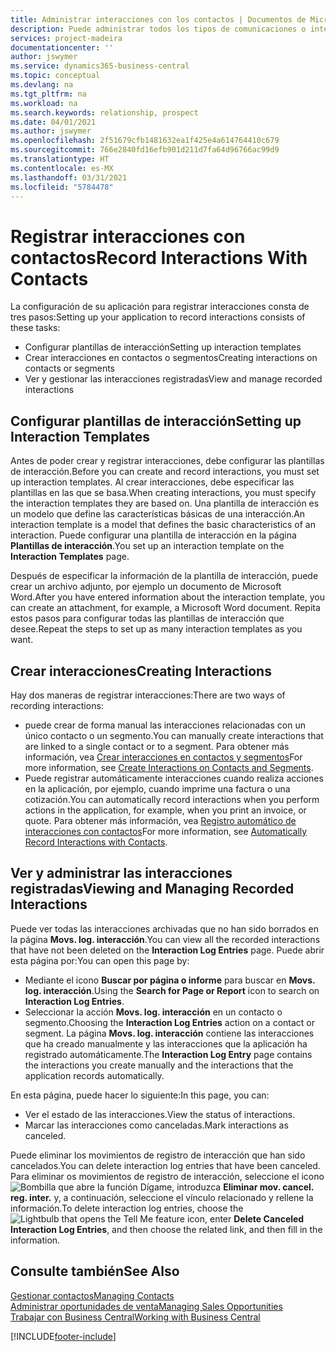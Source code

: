 ```yaml
---
title: Administrar interacciones con los contactos | Documentos de Microsoft
description: Puede administrar todos los tipos de comunicaciones o interacciones entre su empresa y sus contactos; por ejemplo, cartas, llamadas de teléfono, reuniones, etc.
services: project-madeira
documentationcenter: ''
author: jswymer
ms.service: dynamics365-business-central
ms.topic: conceptual
ms.devlang: na
ms.tgt_pltfrm: na
ms.workload: na
ms.search.keywords: relationship, prospect
ms.date: 04/01/2021
ms.author: jswymer
ms.openlocfilehash: 2f51679cfb1481632ea1f425e4a614764410c679
ms.sourcegitcommit: 766e2840fd16efb901d211d7fa64d96766ac99d9
ms.translationtype: HT
ms.contentlocale: es-MX
ms.lasthandoff: 03/31/2021
ms.locfileid: "5784478"
---
```

# <a name="record-interactions-with-contacts"></a><span data-ttu-id="9e6ee-103">Registrar interacciones con contactos</span><span class="sxs-lookup"><span data-stu-id="9e6ee-103">Record Interactions With Contacts</span></span>
<span data-ttu-id="9e6ee-104">La configuración de su aplicación para registrar interacciones consta de tres pasos:</span><span class="sxs-lookup"><span data-stu-id="9e6ee-104">Setting up your application to record interactions consists of these tasks:</span></span>

* <span data-ttu-id="9e6ee-105">Configurar plantillas de interacción</span><span class="sxs-lookup"><span data-stu-id="9e6ee-105">Setting up interaction templates</span></span>  
* <span data-ttu-id="9e6ee-106">Crear interacciones en contactos o segmentos</span><span class="sxs-lookup"><span data-stu-id="9e6ee-106">Creating interactions on contacts or segments</span></span>  
* <span data-ttu-id="9e6ee-107">Ver y gestionar las interacciones registradas</span><span class="sxs-lookup"><span data-stu-id="9e6ee-107">View and manage recorded interactions</span></span>  

##  <a name="setting-up-interaction-templates"></a><span data-ttu-id="9e6ee-108">Configurar plantillas de interacción</span><span class="sxs-lookup"><span data-stu-id="9e6ee-108">Setting up Interaction Templates</span></span>
<span data-ttu-id="9e6ee-109">Antes de poder crear y registrar interacciones, debe configurar las plantillas de interacción.</span><span class="sxs-lookup"><span data-stu-id="9e6ee-109">Before you can create and record interactions, you must set up interaction templates.</span></span> <span data-ttu-id="9e6ee-110">Al crear interacciones, debe especificar las plantillas en las que se basa.</span><span class="sxs-lookup"><span data-stu-id="9e6ee-110">When creating interactions, you must specify the interaction templates they are based on.</span></span> <span data-ttu-id="9e6ee-111">Una plantilla de interacción es un modelo que define las características básicas de una interacción.</span><span class="sxs-lookup"><span data-stu-id="9e6ee-111">An interaction template is a model that defines the basic characteristics of an interaction.</span></span>
<span data-ttu-id="9e6ee-112">Puede configurar una plantilla de interacción en la página **Plantillas de interacción**.</span><span class="sxs-lookup"><span data-stu-id="9e6ee-112">You set up an interaction template on the **Interaction Templates** page.</span></span>

<span data-ttu-id="9e6ee-113">Después de especificar la información de la plantilla de interacción, puede crear un archivo adjunto, por ejemplo un documento de Microsoft Word.</span><span class="sxs-lookup"><span data-stu-id="9e6ee-113">After you have entered information about the interaction template, you can create an attachment, for example, a Microsoft Word document.</span></span> <span data-ttu-id="9e6ee-114">Repita estos pasos para configurar todas las plantillas de interacción que desee.</span><span class="sxs-lookup"><span data-stu-id="9e6ee-114">Repeat the steps to set up as many interaction templates as you want.</span></span>  

## <a name="creating-interactions"></a><span data-ttu-id="9e6ee-115">Crear interacciones</span><span class="sxs-lookup"><span data-stu-id="9e6ee-115">Creating Interactions</span></span>
<span data-ttu-id="9e6ee-116">Hay dos maneras de registrar interacciones:</span><span class="sxs-lookup"><span data-stu-id="9e6ee-116">There are two ways of recording interactions:</span></span>

* <span data-ttu-id="9e6ee-117">puede crear de forma manual las interacciones relacionadas con un único contacto o un segmento.</span><span class="sxs-lookup"><span data-stu-id="9e6ee-117">You can manually create interactions that are linked to a single contact or to a segment.</span></span> <span data-ttu-id="9e6ee-118">Para obtener más información, vea [Crear interacciones en contactos y segmentos](marketing-how-create-interactions.md)</span><span class="sxs-lookup"><span data-stu-id="9e6ee-118">For more information, see [Create Interactions on Contacts and Segments](marketing-how-create-interactions.md).</span></span>  
* <span data-ttu-id="9e6ee-119">Puede registrar automáticamente interacciones cuando realiza acciones en la aplicación, por ejemplo, cuando imprime una factura o una cotización.</span><span class="sxs-lookup"><span data-stu-id="9e6ee-119">You can automatically record interactions when you perform actions in the application, for example, when you print an invoice, or quote.</span></span> <span data-ttu-id="9e6ee-120">Para obtener más información, vea [Registro automático de interacciones con contactos](marketing-auto-record-interactions.md)</span><span class="sxs-lookup"><span data-stu-id="9e6ee-120">For more information, see [Automatically Record Interactions with Contacts](marketing-auto-record-interactions.md).</span></span>

## <a name="viewing-and-managing-recorded-interactions"></a><span data-ttu-id="9e6ee-121">Ver y administrar las interacciones registradas</span><span class="sxs-lookup"><span data-stu-id="9e6ee-121">Viewing and Managing Recorded Interactions</span></span>
<span data-ttu-id="9e6ee-122">Puede ver todas las interacciones archivadas que no han sido borrados en la página **Movs. log. interacción**.</span><span class="sxs-lookup"><span data-stu-id="9e6ee-122">You can view all the recorded interactions that have not been deleted on the **Interaction Log Entries** page.</span></span> <span data-ttu-id="9e6ee-123">Puede abrir esta página por:</span><span class="sxs-lookup"><span data-stu-id="9e6ee-123">You can open this page by:</span></span>

* <span data-ttu-id="9e6ee-124">Mediante el icono **Buscar por página o informe** para buscar en **Movs. log. interacción**.</span><span class="sxs-lookup"><span data-stu-id="9e6ee-124">Using the **Search for Page or Report** icon to search on **Interaction Log Entries**.</span></span>
* <span data-ttu-id="9e6ee-125">Seleccionar la acción **Movs. log. interacción** en un contacto o segmento.</span><span class="sxs-lookup"><span data-stu-id="9e6ee-125">Choosing the **Interaction Log Entries** action on a contact or segment.</span></span>
  <span data-ttu-id="9e6ee-126">La página **Movs. log. interacción** contiene las interacciones que ha creado manualmente y las interacciones que la aplicación ha registrado automáticamente.</span><span class="sxs-lookup"><span data-stu-id="9e6ee-126">The **Interaction Log Entry** page contains the interactions you create manually and the interactions that the application records automatically.</span></span>

<span data-ttu-id="9e6ee-127">En esta página, puede hacer lo siguiente:</span><span class="sxs-lookup"><span data-stu-id="9e6ee-127">In this page, you can:</span></span>

* <span data-ttu-id="9e6ee-128">Ver el estado de las interacciones.</span><span class="sxs-lookup"><span data-stu-id="9e6ee-128">View the status of interactions.</span></span>
* <span data-ttu-id="9e6ee-129">Marcar las interacciones como canceladas.</span><span class="sxs-lookup"><span data-stu-id="9e6ee-129">Mark interactions as canceled.</span></span>

<span data-ttu-id="9e6ee-130">Puede eliminar los movimientos de registro de interacción que han sido cancelados.</span><span class="sxs-lookup"><span data-stu-id="9e6ee-130">You can delete interaction log entries that have been canceled.</span></span> <span data-ttu-id="9e6ee-131">Para eliminar os movimientos de registro de interacción, seleccione el icono ![Bombilla que abre la función Dígame](media/ui-search/search_small.png "Dígame qué desea hacer"), introduzca **Eliminar mov. cancel. reg. inter.** y, a continuación, seleccione el vínculo relacionado y rellene la información.</span><span class="sxs-lookup"><span data-stu-id="9e6ee-131">To delete interaction log entries, choose the ![Lightbulb that opens the Tell Me feature](media/ui-search/search_small.png "Tell me what you want to do") icon, enter **Delete Canceled Interaction Log Entries**, and then choose the related link, and then fill in the information.</span></span>

## <a name="see-also"></a><span data-ttu-id="9e6ee-132">Consulte también</span><span class="sxs-lookup"><span data-stu-id="9e6ee-132">See Also</span></span>
[<span data-ttu-id="9e6ee-133">Gestionar contactos</span><span class="sxs-lookup"><span data-stu-id="9e6ee-133">Managing Contacts</span></span>](marketing-contacts.md)  
[<span data-ttu-id="9e6ee-134">Administrar oportunidades de venta</span><span class="sxs-lookup"><span data-stu-id="9e6ee-134">Managing Sales Opportunities</span></span>](marketing-manage-sales-opportunities.md)  
[<span data-ttu-id="9e6ee-135">Trabajar con Business Central</span><span class="sxs-lookup"><span data-stu-id="9e6ee-135">Working with Business Central</span></span>](ui-work-product.md)  


[!INCLUDE[footer-include](includes/footer-banner.md)]